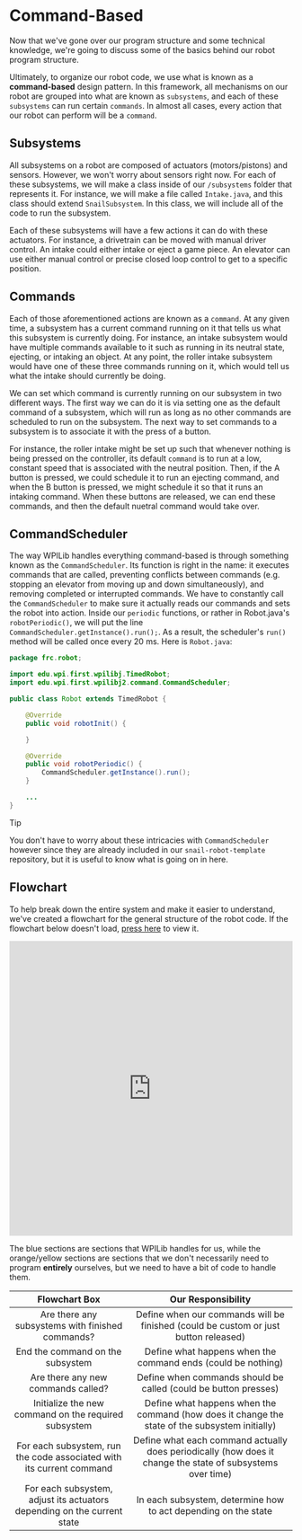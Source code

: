 # Command-Based

Now that we've gone over our program structure and some technical knowledge, we're going to discuss some of the basics behind our robot program structure.

Ultimately, to organize our robot code, we use what is known as a **command-based** design pattern. In this framework, all mechanisms on our robot are grouped into what are known as `subsystems`, and each of these `subsystems` can run certain `commands`. In almost all cases, every action that our robot can perform will be a `command`.

## Subsystems

All subsystems on a robot are composed of actuators (motors/pistons) and sensors. However, we won't worry about sensors right now. For each of these subsystems, we will make a class inside of our `/subsystems` folder that represents it. For instance, we will make a file called `Intake.java`, and this class should extend `SnailSubsystem`. In this class, we will include all of the code to run the subsystem.

Each of these subsystems will have a few actions it can do with these actuators. For instance, a drivetrain can be moved with manual driver control. An intake could either intake or eject a game piece. An elevator can use either manual control or precise closed loop control to get to a specific position.

## Commands

Each of those aforementioned actions are known as a `command`. At any given time, a subsystem has a current command running on  it that tells us what this subsystem is currently doing. For instance, an intake subsystem would have multiple commands available to it such as running in its neutral state, ejecting, or intaking an object. At any point, the roller intake subsystem would have one of these three commands running on it, which would tell us what the intake should currently be doing.

We can set which command is currently running on our subsystem in two different ways. The first way we can do it is via setting one as the default command of a subsystem, which will run as long as no other commands are scheduled to run on the subsystem. The next way to set commands to a subsystem is to associate it with the press of a button.

For instance, the roller intake might be set up such that whenever nothing is being pressed on the controller, its default `command` is to run at a low, constant speed that is associated with the neutral position. Then, if the A button is pressed, we could schedule it to run an ejecting command, and when the B button is pressed, we might schedule it so that it runs an intaking command. When these buttons are released, we can end these commands, and then the default nuetral command would take over.

## CommandScheduler

The way WPILib handles everything command-based is through something known as the `CommandScheduler`. Its function is right in the name: it executes commands that are called, preventing conflicts between commands (e.g. stopping an elevator from moving up and down simultaneously), and removing completed or interrupted commands. We have to constantly call the `CommandScheduler` to make sure it actually reads our commands and sets the robot into action. Inside our `periodic` functions, or rather in Robot.java's `robotPeriodic()`, we will put the line `CommandScheduler.getInstance().run();`. As a result, the scheduler's `run()` method will be called once every 20 ms. Here is `Robot.java`:

```java
package frc.robot;

import edu.wpi.first.wpilibj.TimedRobot;
import edu.wpi.first.wpilibj2.command.CommandScheduler;

public class Robot extends TimedRobot {

    @Override
    public void robotInit() {

    }

    @Override
    public void robotPeriodic() {
        CommandScheduler.getInstance().run();
    }

    ...
}
```

> [!TIP]
> You don't have to worry about these intricacies with `CommandScheduler` however since they are already included in our `snail-robot-template` repository, but it is useful to know what is going on in here.

## Flowchart

To help break down the entire system and make it easier to understand, we've created a flowchart for the general structure of the robot code. If the flowchart below doesn't load, [press here](https://drive.google.com/file/d/14_5zEcy0pHjJd9FZBrlYS0tvzkuuFQxd/view?usp=sharing) to view it.

<iframe frameborder="0" style="width:100%;height:525px;" src="https://app.diagrams.net/?lightbox=1&highlight=0000ff&edit=_blank&layers=1&nav=1&title=Command%20Based%20Flowchart.drawio#Uhttps%3A%2F%2Fdrive.google.com%2Fuc%3Fid%3D14_5zEcy0pHjJd9FZBrlYS0tvzkuuFQxd%26export%3Ddownload"></iframe>

The blue sections are sections that WPILib handles for us, while the orange/yellow sections are sections that we don't necessarily need to program **entirely** ourselves, but we need to have a bit of code to handle them.

| Flowchart Box | Our Responsibility |
| :-: | :-: |
| Are there any subsystems with finished commands? | Define when our commands will be finished (could be custom or just button released) |
| End the command on the subsystem | Define what happens when the command ends (could be nothing) |
| Are there any new commands called? | Define when commands should be called (could be button presses) |
| Initialize the new command on the required subsystem | Define what happens when the command (how does it change the state of the subsystem initially) |
| For each subsystem, run the code associated with its current command | Define what each command actually does periodically (how does it change the state of subsystems over time) |
| For each subsystem, adjust its actuators depending on the current state | In each subsystem, determine how to act depending on the state |
